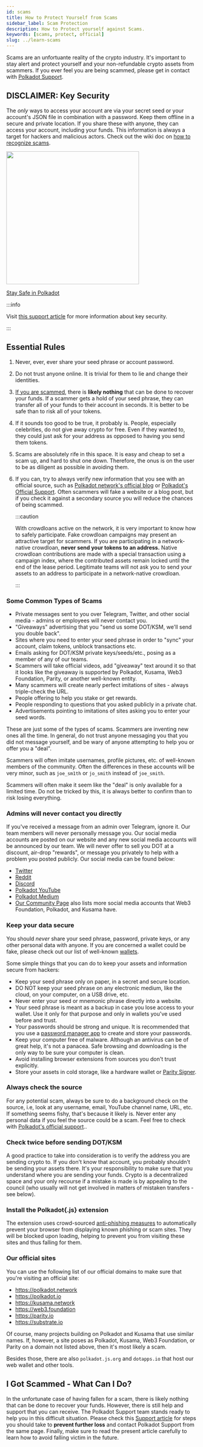 ```yaml
---
id: scams
title: How to Protect Yourself from Scams
sidebar_label: Scam Protection
description: How to Protect yourself against Scams.
keywords: [scams, protect, official]
slug: ../learn-scams
---
```


Scams are an unfortuante reality of the crypto industry. It's important to stay alert and protect
yourself and your non-refundable crypto assets from scammers. If you ever feel you are being
scammed, please get in contact with [Polkadot Support](https://support.polkadot.network).

## DISCLAIMER: Key Security

The _only_ ways to access your account are via your secret seed or your account's JSON file in
combination with a password. Keep them offline in a secure and private location. If you share these
with anyone, they can access your account, including your funds. This information is always a target
for hackers and malicious actors. Check out the wiki doc on
[how to recognize scams](../general/scams.md).

<div className="row">
  <div className="col text--center">
    <a href="https://www.youtube.com/watch?v=ARsdXZycJAg">
      <img src="https://img.youtube.com/vi/ARsdXZycJAg/0.jpg" width="350" style={{ borderRadius: 10, border: '1px solid slategrey' }} />
    </a>
    <p>
      <a href="https://www.youtube.com/watch?v=ARsdXZycJAg"> Stay Safe in Polkadot</a>
    </p>
  </div>
</div>

:::info

Visit
[this support article](https://support.polkadot.network/support/solutions/articles/65000181874-how-to-store-your-mnemonic-phrase-and-backup-file-safely)
for more information about key security.

:::

## Essential Rules

1. Never, ever, ever share your seed phrase or account password.
2. Do not trust anyone online. It is trivial for them to lie and change their identities.
3. [If you are scammed](#i-got-scammed---what-can-i-do), there is **likely nothing** that can be
   done to recover your funds. If a scammer gets a hold of your seed phrase, they can transfer all
   of your funds to their account in seconds. It is better to be safe than to risk all of your
   tokens.
4. If it sounds too good to be true, it probably is. People, especially celebrities, do not give
   away crypto for free. Even if they wanted to, they could just ask for your address as opposed to
   having you send them tokens.
5. Scams are absolutely rife in this space. It is easy and cheap to set a scam up, and hard to shut
   one down. Therefore, the onus is on the user to be as diligent as possible in avoiding them.
6. If you can, try to always verify new information that you see with an official source, such as
   [Polkadot network's official blog](../general/community.md) or
   [Polkadot's Official Support](https://support.polkadot.network). Often scammers will fake a
   website or a blog post, but if you check it against a secondary source you will reduce the
   chances of being scammed.

   :::caution

   With crowdloans active on the network, it is very important to know how to safely participate.
   Fake crowdloan campaigns may present an attractive target for scammers. If you are participating
   in a network-native crowdloan, **never send your tokens to an address.** Native crowdloan
   contributions are made with a special transaction using a campaign index, where the contributed
   assets remain locked until the end of the lease period. Legitimate teams will not ask you to send
   your assets to an address to participate in a network-native crowdloan.

   :::

### Some Common Types of Scams

- Private messages sent to you over Telegram, Twitter, and other social media - admins or employees
  will never contact you.
- "Giveaways" advertising that you "send us some DOT/KSM, we'll send you double back".
- Sites where you need to enter your seed phrase in order to "sync" your account, claim tokens,
  unblock transactions etc.
- Emails asking for DOT/KSM private keys/seeds/etc., posing as a member of any of our teams.
- Scammers will take official videos, add "giveaway" text around it so that it looks like the
  giveaway is supported by Polkadot, Kusama, Web3 Foundation, Parity, or another well-known entity.
- Many scammers will create nearly perfect imitations of sites - always triple-check the URL.
- People offering to help you stake or get rewards.
- People responding to questions that you asked publicly in a private chat.
- Advertisements pointing to imitations of sites asking you to enter your seed words.

These are just some of the types of scams. Scammers are inventing new ones all the time. In general,
do not trust anyone messaging you that you did not message yourself, and be wary of anyone
attempting to help you or offer you a "deal".

Scammers will often imitate usernames, profile pictures, etc. of well-known members of the
community. Often the differences in these accounts will be very minor, such as `joe_sm1th` or
`jo_smith` instead of `joe_smith`.

Scammers will often make it seem like the "deal" is only available for a limited time. Do not be
tricked by this, it is always better to confirm than to risk losing everything.

### Admins will never contact you directly

If you've received a message from an admin over Telegram, ignore it. Our team members will never
personally message you. Our social media accounts are posted on our website and any new social media
accounts will be announced by our team. We will never offer to sell you DOT at a discount, air-drop
"rewards", or message you privately to help with a problem you posted publicly. Our social media can
be found below:

- [Twitter](https://twitter.com/Polkadot)
- [Reddit](https://www.reddit.com/r/polkadot)
- [Discord](https://dot.li/discord)
- [Polkadot YouTube](https://www.youtube.com/channel/UCB7PbjuZLEba_znc7mEGNgw)
- [Polkadot Medium](https://medium.com/polkadot-network)
- [Our Community Page](../general/community.md) also lists more social media accounts that Web3
  Foundation, Polkadot, and Kusama have.

### Keep your data secure

You should _never_ share your seed phrase, password, private keys, or any other personal data with
anyone. If you are concerned a wallet could be fake, please check out our list of well-known
[wallets](./wallets).

Some simple things that you can do to keep your assets and information secure from hackers:

- Keep your seed phrase only on paper, in a secret and secure location.
- DO NOT keep your seed phrase on any electronic medium, like the cloud, on your computer, on a USB
  drive, etc.
- Never enter your seed or mnemonic phrase directly into a website.
- Your seed phrase is meant as a backup in case you lose access to your wallet. Use it only for that
  purpose and only in wallets you've used before and trust.
- Your passwords should be strong and unique. It is recommended that you use a
  [password manager app](https://www.howtogeek.com/141500/why-you-should-use-a-password-manager-and-how-to-get-started/)
  to create and store your passwords.
- Keep your computer free of malware. Although an antivirus can be of great help, it's not a
  panacea. Safe browsing and downloading is the only way to be sure your computer is clean.
- Avoid installing browser extensions from sources you don't trust explicitly.
- Store your assets in cold storage, like a hardware wallet or
  [Parity Signer](https://www.parity.io/signer/).

### Always check the source

For any potential scam, always be sure to do a background check on the source, i.e, look at any
username, email, YouTube channel name, URL, etc. If something seems fishy, that's because it likely
is. Never enter any personal data if you feel the source could be a scam. Feel free to check with
[Polkadot's official support](https://support.polkadot.network)..

### Check twice before sending DOT/KSM

A good practice to take into consideration is to verify the address you are sending crypto to. If
you don't know that account, you probably shouldn't be sending your assets there. It's your
responsibility to make sure that you understand where you are sending your funds. Crypto is a
decentralized space and your only recourse if a mistake is made is by appealing to the council (who
usually will not get involved in matters of mistaken transfers - see below).

### Install the Polkadot{.js} extension

The extension uses crowd-sourced [anti-phishing measures](https://polkadot.js.org/phishing/) to
automatically prevent your browser from displaying known phishing or scam sites. They will be
blocked upon loading, helping to prevent you from visiting these sites and thus falling for them.

### Our official sites

You can use the following list of our official domains to make sure that you're visiting an official
site:

- https://polkadot.network
- https://polkadot.io
- https://kusama.network
- https://web3.foundation
- https://parity.io
- https://substrate.io

Of course, many projects building on Polkadot and Kusama that use similar names. If, however, a site
poses as Polkadot, Kusama, Web3 Foundation, or Parity on a domain not listed above, then it's most
likely a scam.

Besides those, there are also `polkadot.js.org` and `dotapps.io` that host our web wallet and other
tools.

## I Got Scammed - What Can I Do?

In the unfortunate case of having fallen for a scam, there is likely nothing that can be done to
recover your funds. However, there is still help and support that you can receive. The Polkadot
Support team stands ready to help you in this difficult situation. Please check this
[Support article](https://support.polkadot.network/support/solutions/articles/65000182668-what-to-do-if-you-fell-victim-to-scam-or-hack)
for steps you should take to **prevent further loss** and contact Polkadot Support from the same
page. Finally, make sure to read the present article carefully to learn how to avoid falling victim
in the future.
